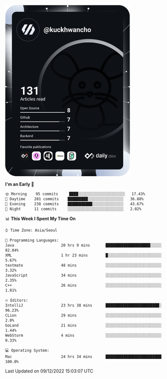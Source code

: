 <a href="https://app.daily.dev/kuckhwancho"><img src="https://github.com/kuckjwi0928/kuckjwi0928/blob/master/devcard.svg" width="400" alt="Kuckjwi Devcard"/></a>

<!--START_SECTION:waka-->
**I'm an Early 🐤** 

```text
🌞 Morning    95 commits     ████░░░░░░░░░░░░░░░░░░░░░   17.43% 
🌆 Daytime    201 commits    █████████░░░░░░░░░░░░░░░░   36.88% 
🌃 Evening    238 commits    ███████████░░░░░░░░░░░░░░   43.67% 
🌙 Night      11 commits     ░░░░░░░░░░░░░░░░░░░░░░░░░   2.02%

```


📊 **This Week I Spent My Time On** 

```text
⌚︎ Time Zone: Asia/Seoul

💬 Programming Languages: 
Java                     20 hrs 9 mins       ████████████████████░░░░░   82.04% 
XML                      1 hr 23 mins        █░░░░░░░░░░░░░░░░░░░░░░░░   5.67% 
textmate                 48 mins             ░░░░░░░░░░░░░░░░░░░░░░░░░   3.32% 
JavaScript               34 mins             ░░░░░░░░░░░░░░░░░░░░░░░░░   2.35% 
C++                      26 mins             ░░░░░░░░░░░░░░░░░░░░░░░░░   1.81%

🔥 Editors: 
IntelliJ                 23 hrs 38 mins      ████████████████████████░   96.23% 
CLion                    29 mins             ░░░░░░░░░░░░░░░░░░░░░░░░░   2.0% 
GoLand                   21 mins             ░░░░░░░░░░░░░░░░░░░░░░░░░   1.44% 
WebStorm                 4 mins              ░░░░░░░░░░░░░░░░░░░░░░░░░   0.33%

💻 Operating System: 
Mac                      24 hrs 34 mins      █████████████████████████   100.0%

```


 Last Updated on 09/12/2022 15:03:07 UTC
<!--END_SECTION:waka-->
